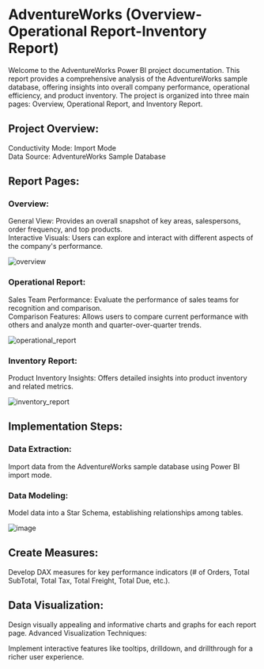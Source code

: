 # AdventureWorks (Overview-Operational Report-Inventory Report)

Welcome to the AdventureWorks Power BI project documentation. This report provides a comprehensive analysis of the AdventureWorks sample database, offering insights into overall company performance, operational efficiency, and product inventory. The project is organized into three main pages: Overview, Operational Report, and Inventory Report.</br>

## Project Overview:</br>
Conductivity Mode: Import Mode</br>
Data Source: AdventureWorks Sample Database</br>
## Report Pages:
### Overview:
General View: Provides an overall snapshot of key areas, salespersons, order frequency, and top products.</br>
Interactive Visuals: Users can explore and interact with different aspects of the company's performance.</br>

![overview](https://github.com/NouraAlgohary/AdventureWorks-Overview-OperationalReport-InventoryReport-/assets/103903785/d904c477-3993-46af-9a9d-5d658485de12)

### Operational Report:

Sales Team Performance: Evaluate the performance of sales teams for recognition and comparison.</br>
Comparison Features: Allows users to compare current performance with others and analyze month and quarter-over-quarter trends.

![operational_report](https://github.com/NouraAlgohary/AdventureWorks-Overview-OperationalReport-InventoryReport-/assets/103903785/5a2f29d4-2928-4a19-a3a5-62276c4caf3c)

### Inventory Report:

Product Inventory Insights: Offers detailed insights into product inventory and related metrics.

![inventory_report](https://github.com/NouraAlgohary/AdventureWorks-Overview-OperationalReport-InventoryReport-/assets/103903785/df6014cc-92bd-49d8-ba15-37e02176ce75)


## Implementation Steps:
### Data Extraction:
Import data from the AdventureWorks sample database using Power BI import mode.

### Data Modeling:
Model data into a Star Schema, establishing relationships among tables.

![image](https://github.com/NouraAlgohary/AdventureWorks-Overview-OperationalReport-InventoryReport-/assets/103903785/cc4d0320-51c7-4220-8238-0b02bde88061)


## Create Measures:

Develop DAX measures for key performance indicators (# of Orders, Total SubTotal, Total Tax, Total Freight, Total Due, etc.).

## Data Visualization:

Design visually appealing and informative charts and graphs for each report page.
Advanced Visualization Techniques:

Implement interactive features like tooltips, drilldown, and drillthrough for a richer user experience.
